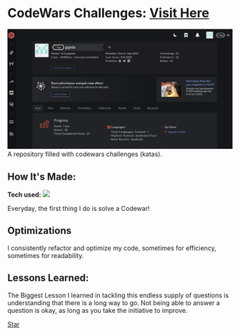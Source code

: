 # CodeWars Challenges: <a target="_blank" href="https://www.codewars.com/users/gigrdo" >Visit Here</a> 

![alt tag](https://github.com/gigrdo/CodeWars/blob/main/Screenshot.png)
A repository filled with codewars challenges (katas).
## How It's Made:

**Tech used:** <img src="https://img.shields.io/static/v1?label=|&message=JAVASCRIPT&color=3c7f5d&style=plastic&logo=javascript"/>

Everyday, the first thing I do is solve a Codewar! 

## Optimizations

I consistently refactor and optimize my code, sometimes for efficiency, sometimes for readability. 

## Lessons Learned:

The Biggest Lesson I learned in tackling this endless supply of questions is understanding that there is a long way to go. Not being able to answer a question is okay, as long as you take the initiative to improve.



<a class="github-button" href="https://github.com/gigrdo/Codewars" data-color-scheme="no-preference: light; light: light; dark: dark;" data-icon="octicon-star" data-size="large" aria-label="Star gigrdo/Codewars on GitHub">Star</a>